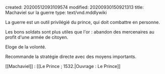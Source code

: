 created: 20200512093109574
modified: 20200930150921313
title: Machaviel sur la guerre
type: text/vnd.mddlywiki

La guerre est un outil privilégié du prince, qui doit combattre en personne.

Les bons soldats sont plus utiles que l'or : abandon des mercenaires au profit d'une armée de citoyen.

Eloge de la volonté.

Recommande la stratégie directe avec des moyens importants.

<div class="bbtPdP">
[[Machaviel]] : [[Le Prince ; 1532.|Ouvrage : Le Prince]]
</div>